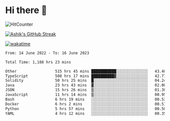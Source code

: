 # Hi there 👋

![HitCounter](https://hits.seeyoufarm.com/api/count/incr/badge.svg?url=https%3A%2F%2Fgithub.com%2Fashrhmn1212%2Fhit-counter)

<!-- ![Contribution Graph](https://github-readme-activity-graph.cyclic.app/graph?username=ashrhmn) -->


<!-- [![Top Langs](https://github-readme-stats.vercel.app/api/top-langs/?username=ashrhmn&layout=compact&theme=synthwave&langs_count=10&card_width=445)](https://github.com/anuraghazra/github-readme-stats) -->

[![Ashik's GitHub Streak](https://github-readme-streak-stats.herokuapp.com/?user=ashrhmn&theme=blood&fire=DD7F1C&background=151515&dates=9f9f9f&border=DD2727)](https://git.io/streak-stats)

<!-- ![Ashik's GitHub stats](https://github-readme-stats.vercel.app/api/?username=ashrhmn&show_icons=true&title_color=fff&icon_color=79ff97&text_color=9f9f9f&bg_color=151515) -->

[![wakatime](https://wakatime.com/badge/user/3df86613-ba63-4631-8e65-0ff18e7becad.svg)](https://wakatime.com/@3df86613-ba63-4631-8e65-0ff18e7becad)

<!--START_SECTION:waka-->

```txt
From: 14 June 2022 - To: 16 June 2023

Total Time: 1,188 hrs 23 mins

Other                 515 hrs 45 mins ███████████░░░░░░░░░░░░░░   43.40 %
TypeScript            508 hrs 17 mins ██████████▓░░░░░░░░░░░░░░   42.77 %
Solidity              50 hrs 25 mins  █░░░░░░░░░░░░░░░░░░░░░░░░   04.24 %
Java                  23 hrs 43 mins  ▓░░░░░░░░░░░░░░░░░░░░░░░░   02.00 %
JSON                  15 hrs 26 mins  ▒░░░░░░░░░░░░░░░░░░░░░░░░   01.30 %
JavaScript            11 hrs 14 mins  ▒░░░░░░░░░░░░░░░░░░░░░░░░   00.95 %
Bash                  6 hrs 19 mins   ░░░░░░░░░░░░░░░░░░░░░░░░░   00.53 %
Docker                6 hrs 2 mins    ░░░░░░░░░░░░░░░░░░░░░░░░░   00.51 %
Python                5 hrs 57 mins   ░░░░░░░░░░░░░░░░░░░░░░░░░   00.50 %
YAML                  4 hrs 12 mins   ░░░░░░░░░░░░░░░░░░░░░░░░░   00.35 %
```

<!--END_SECTION:waka-->


<!--### Most Used Languages
<img src="https://wakatime.com/share/@ashrhmn/24ecb986-5bf8-4607-af7f-0aab08908d8c.png" />

### Favourite Tools
<img src="https://wakatime.com/share/@ashrhmn/f4e08015-f3bc-460a-9228-95a3ba11c604.png" />-->
